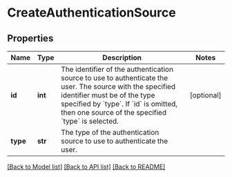 # CreateAuthenticationSource

## Properties
Name | Type | Description | Notes
------------ | ------------- | ------------- | -------------
**id** | **int** | The identifier of the authentication source to use to authenticate the user. The source with the specified identifier must be of the type specified by &#x60;type&#x60;. If &#x60;id&#x60; is omitted, then one source of the specified &#x60;type&#x60; is selected. | [optional] 
**type** | **str** | The type of the authentication source to use to authenticate the user. | 

[[Back to Model list]](../README.md#documentation-for-models) [[Back to API list]](../README.md#documentation-for-api-endpoints) [[Back to README]](../README.md)


